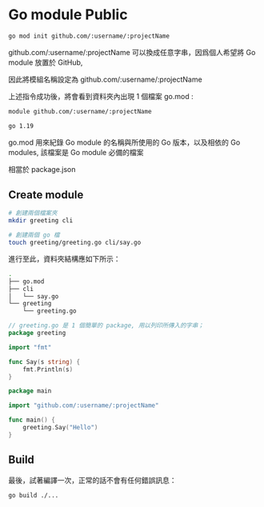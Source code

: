 # Go module Public

```sh
go mod init github.com/:username/:projectName
```

github.com/:username/:projectName 可以換成任意字串，因爲個人希望將 Go module 放置於 GitHub,

因此將模組名稱設定為 github.com/:username/:projectName

上述指令成功後，將會看到資料夾內出現 1 個檔案 go.mod :

```sh
module github.com/:username/:projectName

go 1.19
```

go.mod 用來紀錄 Go module 的名稱與所使用的 Go 版本，以及相依的 Go modules, 該檔案是 Go module 必備的檔案

相當於 package.json

## Create module

```sh
# 創建兩個檔案夾
mkdir greeting cli

# 創建兩個 go 檔
touch greeting/greeting.go cli/say.go
```

進行至此，資料夾結構應如下所示：

```sh
.
├── go.mod
├── cli
│   └── say.go
└── greeting
    └── greeting.go
```

```go
// greeting.go 是 1 個簡單的 package, 用以列印所傳入的字串；
package greeting

import "fmt"

func Say(s string) {
    fmt.Println(s)
}
```

```go
package main

import "github.com/:username/:projectName"

func main() {
    greeting.Say("Hello")
}
```

## Build

最後，試著編譯一次，正常的話不會有任何錯誤訊息：

```sh
go build ./...
```